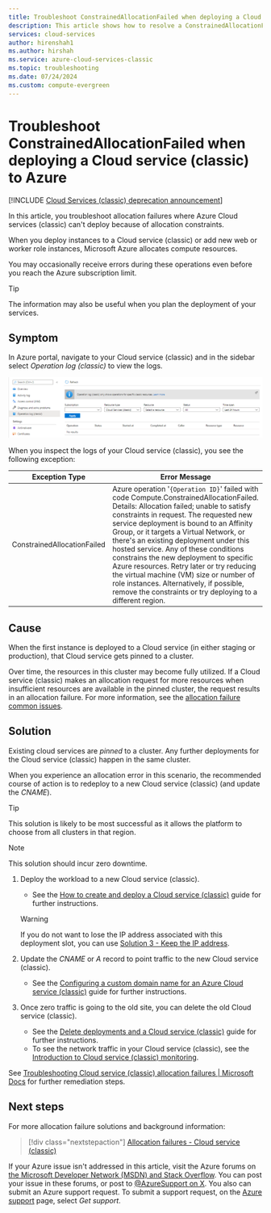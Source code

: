 ```yaml
---
title: Troubleshoot ConstrainedAllocationFailed when deploying a Cloud service (classic) to Azure | Microsoft Docs
description: This article shows how to resolve a ConstrainedAllocationFailed exception when deploying a Cloud service (classic) to Azure.
services: cloud-services
author: hirenshah1
ms.author: hirshah
ms.service: azure-cloud-services-classic
ms.topic: troubleshooting
ms.date: 07/24/2024
ms.custom: compute-evergreen
---
```



# Troubleshoot ConstrainedAllocationFailed when deploying a Cloud service (classic) to Azure

[!INCLUDE [Cloud Services (classic) deprecation announcement](includes/deprecation-announcement.md)]

In this article, you troubleshoot allocation failures where Azure Cloud services (classic) can't deploy because of allocation constraints.

When you deploy instances to a Cloud service (classic) or add new web or worker role instances, Microsoft Azure allocates compute resources.

You may occasionally receive errors during these operations even before you reach the Azure subscription limit.

> [!TIP]
> The information may also be useful when you plan the deployment of your services.

## Symptom

In Azure portal, navigate to your Cloud service (classic) and in the sidebar select *Operation log (classic)* to view the logs.

![Image shows the Operation log (classic) blade.](./media/cloud-services-troubleshoot-constrained-allocation-failed/cloud-services-troubleshoot-allocation-logs.png)

When you inspect the logs of your Cloud service (classic), you see the following exception:

|Exception Type  |Error Message  |
|---------|---------|
|ConstrainedAllocationFailed     |Azure operation '`{Operation ID}`' failed with code Compute.ConstrainedAllocationFailed. Details: Allocation failed; unable to satisfy constraints in request. The requested new service deployment is bound to an Affinity Group, or it targets a Virtual Network, or there's an existing deployment under this hosted service. Any of these conditions constrains the new deployment to specific Azure resources. Retry later or try reducing the virtual machine (VM) size or number of role instances. Alternatively, if possible, remove the constraints or try deploying to a different region.|

## Cause

When the first instance is deployed to a Cloud service (in either staging or production), that Cloud service gets pinned to a cluster.

Over time, the resources in this cluster may become fully utilized. If a Cloud service (classic) makes an allocation request for more resources when insufficient resources are available in the pinned cluster, the request results in an allocation failure. For more information, see the [allocation failure common issues](cloud-services-allocation-failures.md#common-issues).

## Solution

Existing cloud services are *pinned* to a cluster. Any further deployments for the Cloud service (classic) happen in the same cluster.

When you experience an allocation error in this scenario, the recommended course of action is to redeploy to a new Cloud service (classic) (and update the *CNAME*).

> [!TIP]
> This solution is likely to be most successful as it allows the platform to choose from all clusters in that region.

> [!NOTE]
> This solution should incur zero downtime.

1. Deploy the workload to a new Cloud service (classic).
    - See the [How to create and deploy a Cloud service (classic)](cloud-services-how-to-create-deploy-portal.md) guide for further instructions.

    > [!WARNING]
    > If you do not want to lose the IP address associated with this deployment slot, you can use [Solution 3 - Keep the IP address](cloud-services-allocation-failures.md#solutions).

1. Update the *CNAME* or *A* record to point traffic to the new Cloud service (classic).
    - See the [Configuring a custom domain name for an Azure Cloud service (classic)](cloud-services-custom-domain-name-portal.md#understand-cname-and-a-records) guide for further instructions.

1. Once zero traffic is going to the old site, you can delete the old Cloud service (classic).
    - See the [Delete deployments and a Cloud service (classic)](cloud-services-how-to-manage-portal.md#delete-deployments-and-a-cloud-service) guide for further instructions.
    - To see the network traffic in your Cloud service (classic), see the [Introduction to Cloud service (classic) monitoring](cloud-services-how-to-monitor.md).

See [Troubleshooting Cloud service (classic) allocation failures | Microsoft Docs](cloud-services-allocation-failures.md#common-issues) for further remediation steps.

## Next steps

For more allocation failure solutions and background information:

> [!div class="nextstepaction"]
> [Allocation failures - Cloud service (classic)](cloud-services-allocation-failures.md)

If your Azure issue isn't addressed in this article, visit the Azure forums on [the Microsoft Developer Network (MSDN) and Stack Overflow](https://azure.microsoft.com/support/forums/). You can post your issue in these forums, or post to [@AzureSupport on X](https://x.com/AzureSupport). You also can submit an Azure support request. To submit a support request, on the [Azure support](https://azure.microsoft.com/support/options/) page, select *Get support*.